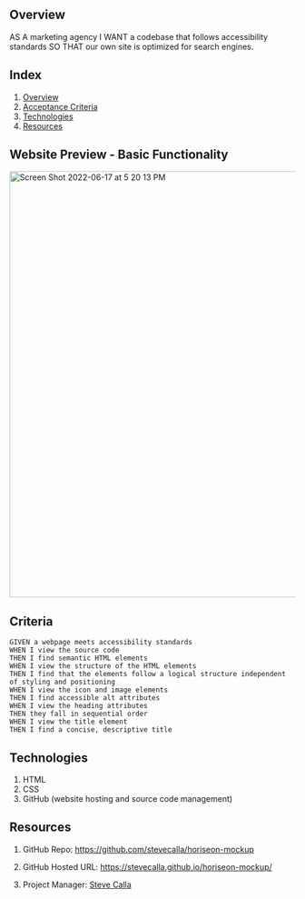 
## Overview

AS A marketing agency I WANT a codebase that follows accessibility standards SO THAT our own site is optimized for search engines.

## Index

<!-- <details><summary></summary> -->

1. [Overview](#overview)
2. [Acceptance Criteria](#criteria)
4. [Technologies](#technologies)
6. [Resources](#resources)

## Website Preview - Basic Functionality

<img width="750" alt="Screen Shot 2022-06-17 at 5 20 13 PM" src="https://user-images.githubusercontent.com/72281855/174411883-c10ee9cd-9e4b-4068-9ea4-1ab8a9f2ec59.png">

## Criteria

```
GIVEN a webpage meets accessibility standards
WHEN I view the source code
THEN I find semantic HTML elements
WHEN I view the structure of the HTML elements
THEN I find that the elements follow a logical structure independent of styling and positioning
WHEN I view the icon and image elements
THEN I find accessible alt attributes
WHEN I view the heading attributes
THEN they fall in sequential order
WHEN I view the title element
THEN I find a concise, descriptive title
```

## Technologies

1. HTML
2. CSS
3. GitHub (website hosting and source code management)

## Resources

1. GitHub Repo: <https://github.com/stevecalla/horiseon-mockup>

2. GitHub Hosted URL: <https://stevecalla.github.io/horiseon-mockup/>

3. Project Manager: [Steve Calla](https://github.com/stevecalla)
